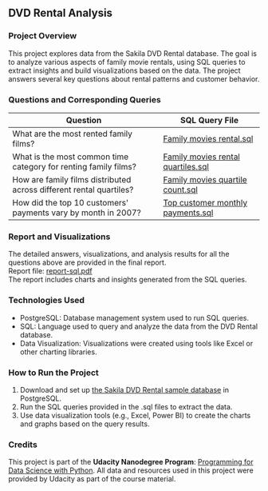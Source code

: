 ## DVD Rental Analysis

### Project Overview
This project explores data from the Sakila DVD Rental database. The goal is to analyze various aspects of family movie rentals, using SQL queries to extract insights and build visualizations based on the data. The project answers several key questions about rental patterns and customer behavior.

### Questions and Corresponding Queries
| Question                                                                 | SQL Query File                                   |
| ------------------------------------------------------------------------ | ------------------------------------------------ |
| What are the most rented family films?                                    | [Family movies rental.sql](https://github.com/Asocs1/DVD-Rental-Analysis/blob/main/Family%20movies%20rental.sql)  |
| What is the most common time category for renting family films?           | [Family movies rental quartiles.sql](https://github.com/Asocs1/DVD-Rental-Analysis/blob/main/Family%20movies%20rental%20quartiles.sql)  |
| How are family films distributed across different rental quartiles?       | [Family movies quartile count.sql](https://github.com/Asocs1/DVD-Rental-Analysis/blob/main/Family%20movies%20quartile%20count.sql)   |
| How did the top 10 customers' payments vary by month in 2007?             | [Top customer monthly payments.sql](https://github.com/Asocs1/DVD-Rental-Analysis/blob/main/Top%20customer%20monthly%20payments.sql)  |

### Report and Visualizations
The detailed answers, visualizations, and analysis results for all the questions above are provided in the final report.  
Report file: [report-sql.pdf](https://github.com/Asocs1/DVD-Rental-Analysis/blob/main/report-sql.pdf)  
The report includes charts and insights generated from the SQL queries.

### Technologies Used
* PostgreSQL: Database management system used to run SQL queries.
* SQL: Language used to query and analyze the data from the DVD Rental database.
* Data Visualization: Visualizations were created using tools like Excel or other charting libraries.

### How to Run the Project
1. Download and set up [the Sakila DVD Rental sample database](https://www.postgresqltutorial.com/postgresql-getting-started/postgresql-sample-database/) in PostgreSQL.
2. Run the SQL queries provided in the .sql files to extract the data.
3. Use data visualization tools (e.g., Excel, Power BI) to create the charts and graphs based on the query results.

### Credits
This project is part of the **Udacity Nanodegree Program**: [Programming for Data Science with Python](https://www.udacity.com/course/programming-for-data-science-nanodegree--nd104). All data and resources used in this project were provided by Udacity as part of the course material.
